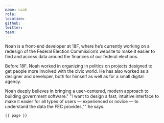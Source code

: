 ```yaml
---
name: noah
role: 
location: 
github:
twitter:
team:
---
```


Noah is a front-end developer at 18F, where he’s currently working on a redesign of the Federal Election Commission’s website to make it easier to find and access data around the finances of our federal elections.

Before 18F, Noah worked in organizing in politics on projects designed to get people more involved with the civic world. He has also worked as a designer and developer, both for himself as well as for a small digital agency.

Noah deeply believes in bringing a user-centered, modern approach to building government software." "I want to design a fast, intuitive interface to make it easier for all types of users — experienced or novice — to understand the data the FEC provides,"" he says.

<code>{{ page }}</code>
